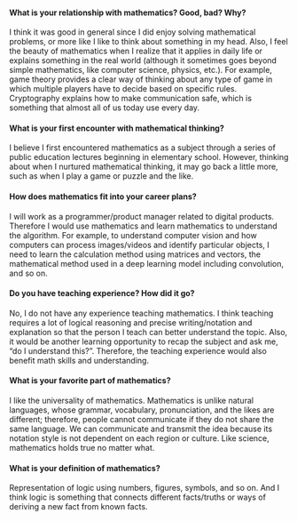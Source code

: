 #### What is your relationship with mathematics? Good, bad? Why?

I think it was good in general since I did enjoy solving mathematical problems, or more like I like to think about something in my head. Also, I feel the beauty of mathematics when I realize that it applies in daily life or explains something in the real world (although it sometimes goes beyond simple mathematics, like computer science, physics, etc.). For example, game theory provides a clear way of thinking about any type of game in which multiple players have to decide based on specific rules. Cryptography explains how to make communication safe, which is something that almost all of us today use every day.  
   
#### What is your first encounter with mathematical thinking?

I believe I first encountered mathematics as a subject through a series of public education lectures beginning in elementary school. However, thinking about when I nurtured mathematical thinking,  it may go back a little more, such as when I play a game or puzzle and the like. 

#### How does mathematics fit into your career plans?
 
I will work as a programmer/product manager related to digital products. Therefore I would use mathematics and learn mathematics to understand the algorithm. For example, to understand computer vision and how computers can process images/videos and identify particular objects, I need to learn the calculation method using matrices and vectors, the mathematical method used in a deep learning model including convolution, and so on.

#### Do you have teaching experience? How did it go?

No, I do not have any experience teaching mathematics.
I think teaching requires a lot of logical reasoning and precise writing/notation and explanation so that the person I teach can better understand the topic. Also, it would be another learning opportunity to recap the subject and ask me, “do I understand this?”. Therefore, the teaching experience would also benefit math skills and understanding. 

#### What is your favorite part of mathematics?

I like the universality of mathematics. Mathematics is unlike natural languages, whose grammar, vocabulary, pronunciation, and the likes are different; therefore, people cannot communicate if they do not share the same language. We can communicate and transmit the idea because its notation style is not dependent on each region or culture. Like science, mathematics holds true no matter what. 

#### What is your definition of mathematics?

Representation of logic using numbers, figures, symbols, and so on. And I think logic is something that connects different facts/truths or ways of deriving a new fact from known facts.  
